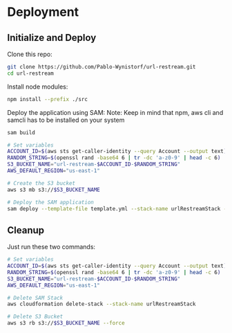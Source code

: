 # Deployment

## Initialize and Deploy

Clone this repo:
```bash
git clone https://github.com/Pablo-Wynistorf/url-restream.git
cd url-restream
```

Install node modules:
```bash
npm install --prefix ./src
```

Deploy the application using SAM:
Note: Keep in mind that npm, aws cli and samcli has to be installed on your system
```bash
sam build

# Set variables
ACCOUNT_ID=$(aws sts get-caller-identity --query Account --output text)
RANDOM_STRING=$(openssl rand -base64 6 | tr -dc 'a-z0-9' | head -c 6)
S3_BUCKET_NAME="url-restream-$ACCOUNT_ID-$RANDOM_STRING"
AWS_DEFAULT_REGION="us-east-1"

# Create the S3 bucket
aws s3 mb s3://$S3_BUCKET_NAME

# Deploy the SAM application
sam deploy --template-file template.yml --stack-name urlRestreamStack --capabilities CAPABILITY_IAM --s3-bucket "$S3_BUCKET_NAME"
```

## Cleanup

Just run these two commands:

```bash
# Set variables
ACCOUNT_ID=$(aws sts get-caller-identity --query Account --output text)
RANDOM_STRING=$(openssl rand -base64 6 | tr -dc 'a-z0-9' | head -c 6)
S3_BUCKET_NAME="url-restream-$ACCOUNT_ID-$RANDOM_STRING"
AWS_DEFAULT_REGION="us-east-1"

# Delete SAM Stack
aws cloudformation delete-stack --stack-name urlRestreamStack

# Delete S3 Bucket
aws s3 rb s3://$S3_BUCKET_NAME --force
```

